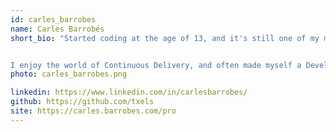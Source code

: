```yaml
---
id: carles_barrobes
name: Carles Barrobés
short_bio: "Started coding at the age of 13, and it's still one of my most enjoyable activities. I've used a number of languages over the decades, but I tend to gravitate towards Python.


I enjoy the world of Continuous Delivery, and often made myself a Developer Enabler: helping building the capabilities, platforms, tools and processes to make team members better and faster at delivering quality software-powered solutions to users."
photo: carles_barrobes.png

linkedin: https://www.linkedin.com/in/carlesbarrobes/
github: https://github.com/txels
site: https://carles.barrobes.com/pro
---
```

